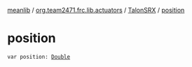 [meanlib](../../index.md) / [org.team2471.frc.lib.actuators](../index.md) / [TalonSRX](index.md) / [position](./position.md)

# position

`var position: `[`Double`](https://kotlinlang.org/api/latest/jvm/stdlib/kotlin/-double/index.html)